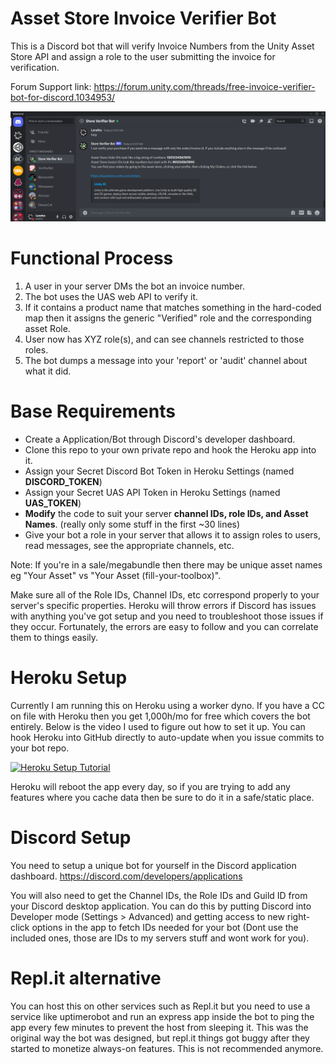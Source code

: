 # Asset Store Invoice Verifier Bot
This is a Discord bot that will verify Invoice Numbers from the Unity Asset Store API and assign a role to the user submitting the invoice for verification.

Forum Support link:
https://forum.unity.com/threads/free-invoice-verifier-bot-for-discord.1034953/

![The bot help response](help.png?raw=true "Help")

# Functional Process
1. A user in your server DMs the bot an invoice number.
2. The bot uses the UAS web API to verify it.
3. If it contains a product name that matches something in the hard-coded map then it assigns the generic "Verified" role and the corresponding asset Role.
4. User now has XYZ role(s), and can see channels restricted to those roles.
5. The bot dumps a message into your 'report' or 'audit' channel about what it did.

# Base Requirements
* Create a Application/Bot through Discord's developer dashboard.
* Clone this repo to your own private repo and hook the Heroku app into it.
* Assign your Secret Discord Bot Token in Heroku Settings (named **DISCORD_TOKEN**)
* Assign your Secret UAS API Token in Heroku Settings (named **UAS_TOKEN**)
* **Modify** the code to suit your server **channel IDs, role IDs, and Asset Names**. (really only some stuff in the first ~30 lines)
* Give your bot a role in your server that allows it to assign roles to users, read messages, see the appropriate channels, etc.

Note: If you're in a sale/megabundle then there may be unique asset names eg "Your Asset" vs "Your Asset (fill-your-toolbox)".

Make sure all of the Role IDs, Channel IDs, etc correspond properly to your server's specific properties. Heroku will throw errors if Discord has issues with anything you've got setup and you need to troubleshoot those issues if they occur. Fortunately, the errors are easy to follow and you can correlate them to things easily.

# Heroku Setup
Currently I am running this on Heroku using a worker dyno. If you have a CC on file with Heroku then you get 1,000h/mo for free which covers the bot entirely. Below is the video I used to figure out how to set it up. You can hook Heroku into GitHub directly to auto-update when you issue commits to your bot repo.

[![Heroku Setup Tutorial](https://img.youtube.com/vi/OFearuMjI4s/0.jpg)](https://www.youtube.com/watch?v=OFearuMjI4s)

Heroku will reboot the app every day, so if you are trying to add any features where you cache data then be sure to do it in a safe/static place.

# Discord Setup
You need to setup a unique bot for yourself in the Discord application dashboard.
https://discord.com/developers/applications

You will also need to get the Channel IDs, the Role IDs and Guild ID from your Discord desktop application. You can do this by putting Discord into Developer mode (Settings > Advanced) and getting access to new right-click options in the app to fetch IDs needed for your bot (Dont use the included ones, those are IDs to my servers stuff and wont work for you).

# Repl.it alternative
You can host this on other services such as Repl.it but you need to use a service like uptimerobot and run an express app inside the bot to ping the app every few minutes to prevent the host from sleeping it. This was the original way the bot was designed, but repl.it things got buggy after they started to monetize always-on features. This is not recommended anymore.

